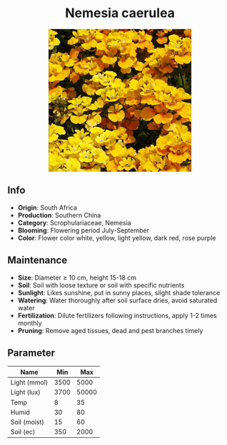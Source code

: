 <h1 align='center'>Nemesia caerulea</h1>
<p align="center">
    <img 
        align='center'
        width='320'
        src="../images/nemesia caerulea.png" 
        alt='Nemesia caerulea' />
</p>

## Info

 - **Origin**: South Africa
 - **Production**: Southern China
 - **Category**: Scrophulariaceae, Nemesia
 - **Blooming**: Flowering period July-September
 - **Color**: Flower color white, yellow, light yellow, dark red, rose purple

## Maintenance

 - **Size**: Diameter ≥ 10 cm, height 15-18 cm
 - **Soil**: Soil with loose texture or soil with specific nutrients
 - **Sunlight**: Likes sunshine, put in sunny places, slight shade tolerance
 - **Watering**: Water thoroughly after soil surface dries, avoid saturated water
 - **Fertilization**: Dilute fertilizers following instructions, apply 1-2 times monthly
 - **Pruning**: Remove aged tissues, dead and pest branches timely

## Parameter

| Name         | Min  | Max   |
|--------------|------|-------|
| Light (mmol) | 3500 | 5000  |
| Light (lux)  | 3700 | 50000 |
| Temp         | 8    | 35    |
| Humid        | 30   | 80    |
| Soil (moist) | 15   | 60    |
| Soil (ec)    | 350  | 2000  |